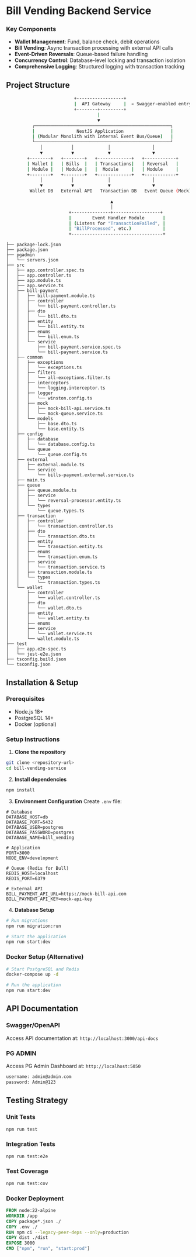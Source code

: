# Bill Vending Backend Service

### Key Components
- **Wallet Management**: Fund, balance check, debit operations
- **Bill Vending**: Async transaction processing with external API calls
- **Event-Driven Reversals**: Queue-based failure handling
- **Concurrency Control**: Database-level locking and transaction isolation
- **Comprehensive Logging**: Structured logging with transaction tracking

## Project Structure

```bash
                          +------------------+
                          |  API Gateway     |  ← Swagger-enabled entry point
                          +--------+---------+
                                   |
                                   ▼
          ┌────────────────────────────────────────────────────┐
          |                NestJS Application                  |
          | (Modular Monolith with Internal Event Bus/Queue)   |
          └────────────────────────────────────────────────────┘
             │           │             │                │
             ▼           ▼             ▼                ▼
        +--------+   +--------+   +-------------+   +------------+
        | Wallet |   | Bills  |   | Transactions|   | Reversal   |
        | Module |   | Module |   |  Module     |   | Module     |
        +--------+   +--------+   +-------------+   +------------+
             │           │             │                │
             ▼           ▼             ▼                ▼
         Wallet DB   External API   Transaction DB   Event Queue (Mock)

                                        ▲
                                        │
                        +---------------+------------------+
                        |        Event Handler Module       |
                        | (Listens for "TransactionFailed", |
                        | "BillProcessed", etc.)            |
                        +-----------------------------------+
```

```
├── package-lock.json
├── package.json
├── pgadmin
│   └── servers.json
├── src
│   ├── app.controller.spec.ts
│   ├── app.controller.ts
│   ├── app.module.ts
│   ├── app.service.ts
│   ├── bill-payment
│   │   ├── bill-payment.module.ts
│   │   ├── controller
│   │   │   └── bill-payment.controller.ts
│   │   ├── dto
│   │   │   └── bill.dto.ts
│   │   ├── entity
│   │   │   └── bill.entity.ts
│   │   ├── enums
│   │   │   └── bill.enum.ts
│   │   └── service
│   │       ├── bill-payment.service.spec.ts
│   │       └── bill-payment.service.ts
│   ├── common
│   │   ├── exceptions
│   │   │   └── exceptions.ts
│   │   ├── filters
│   │   │   └── all-exceptions.filter.ts
│   │   ├── interceptors
│   │   │   └── logging.interceptor.ts
│   │   ├── logger
│   │   │   └── winston.config.ts
│   │   ├── mock
│   │   │   ├── mock-bill-api.service.ts
│   │   │   └── mock-queue.service.ts
│   │   └── models
│   │       ├── base.dto.ts
│   │       └── base.entity.ts
│   ├── config
│   │   ├── database
│   │   │   └── database.config.ts
│   │   └── queue
│   │       └── queue.config.ts
│   ├── external
│   │   ├── external.module.ts
│   │   └── service
│   │       └── bills-payment.external.service.ts
│   ├── main.ts
│   ├── queue
│   │   ├── queue.module.ts
│   │   ├── service
│   │   │   └── reversal-processor.entity.ts
│   │   └── types
│   │       └── queue.types.ts
│   ├── transaction
│   │   ├── controller
│   │   │   └── transaction.controller.ts
│   │   ├── dto
│   │   │   └── transaction.dto.ts
│   │   ├── entity
│   │   │   └── transaction.entity.ts
│   │   ├── enums
│   │   │   └── transaction.enum.ts
│   │   ├── service
│   │   │   └── transaction.service.ts
│   │   ├── transaction.module.ts
│   │   └── types
│   │       └── transaction.types.ts
│   └── wallet
│       ├── controller
│       │   └── wallet.controller.ts
│       ├── dto
│       │   └── wallet.dto.ts
│       ├── entity
│       │   └── wallet.entity.ts
│       ├── enums
│       ├── service
│       │   └── wallet.service.ts
│       └── wallet.module.ts
├── test
│   ├── app.e2e-spec.ts
│   └── jest-e2e.json
├── tsconfig.build.json
└── tsconfig.json

```

## Installation & Setup

### Prerequisites
- Node.js 18+
- PostgreSQL 14+
- Docker (optional)

### Setup Instructions

1. **Clone the repository**
```bash
git clone <repository-url>
cd bill-vending-service
```

2. **Install dependencies**
```bash
npm install
```

3. **Environment Configuration**
Create `.env` file:
```env
# Database
DATABASE_HOST=db
DATABASE_PORT=5432
DATABASE_USER=postgres
DATABASE_PASSWORD=postgres
DATABASE_NAME=bill_vending

# Application
PORT=3000
NODE_ENV=development

# Queue (Redis for Bull)
REDIS_HOST=localhost
REDIS_PORT=6379

# External API
BILL_PAYMENT_API_URL=https://mock-bill-api.com
BILL_PAYMENT_API_KEY=mock-api-key

```

4. **Database Setup**
```bash
# Run migrations
npm run migration:run

# Start the application
npm run start:dev
```

### Docker Setup (Alternative)
```bash
# Start PostgreSQL and Redis
docker-compose up -d

# Run the application
npm run start:dev
```

## API Documentation

### Swagger/OpenAPI
Access API documentation at: `http://localhost:3000/api-docs`

### PG ADMIN
Access PG Admin Dashboard at: `http://localhost:5050`

```bash
username: admin@admin.com
password: Admin@123
```
## Testing Strategy

### Unit Tests
```bash
npm run test
```

### Integration Tests
```bash
npm run test:e2e
```

### Test Coverage
```bash
npm run test:cov
```

### Docker Deployment
```dockerfile
FROM node:22-alpine
WORKDIR /app
COPY package*.json ./
COPY .env ./
RUN npm ci --legacy-peer-deps --only=production
COPY dist ./dist
EXPOSE 3000
CMD ["npm", "run", "start:prod"]

```
